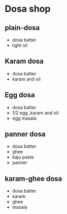# Dosa shop

## plain-dosa
* dosa batter
* light oil

## Karam dosa
* dosa batter
* karam and oil

## Egg dosa
* dosa batter
* 1/2 egg ,karam and oil
* egg masala
## panner dosa
* dosa batter
* ghee
* kaju paste
* panner
## karam-ghee dosa
* dosa batter
* karam 
* ghee
* masala